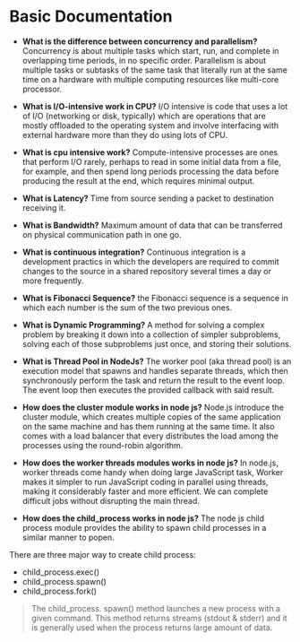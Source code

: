 # **Basic Documentation**

* **What is the difference between concurrency and parallelism?** Concurrency is about multiple tasks which start, run, and complete in overlapping time periods, in no specific order. Parallelism is about multiple tasks or subtasks of the same task that literally run at the same time on a hardware with multiple computing resources like multi-core processor.

* **What is I/O-intensive work in CPU?** I/O intensive is code that uses a lot of I/O (networking or disk, typically) which are operations that are mostly offloaded to the operating system and involve interfacing with external hardware more than they do using lots of CPU.

* **What is cpu intensive work?** Compute-intensive processes are ones that perform I/O rarely, perhaps to read in some initial data from a file, for example, and then spend long periods processing the data before producing the result at the end, which requires minimal output.

* **What is Latency?** Time from source sending a packet to destination receiving it.

* **What is Bandwidth?** Maximum amount of data that can be transferred on physical communication path in one go.

* **What is continuous integration?** Continuous integration is a development practics in which the developers are required to commit changes to the source in a shared repository several times a day or more frequently.

* **What is Fibonacci Sequence?** the Fibonacci sequence is a sequence in which each number is the sum of the two previous ones.

* **What is Dynamic Programming?** A method for solving a complex problem by breaking it down into a collection of simpler subproblems, solving each of those subproblems just once, and storing their solutions.

* **What is Thread Pool in NodeJs?** The worker pool (aka thread pool) is an execution model that spawns and handles separate threads, which then synchronously perform the task and return the result to the event loop. The event loop then executes the provided callback with said result.

* **How does the cluster module works in node js?** Node.js introduce the cluster module, which creates multiple copies of the same application on the same machine and has them running at the same time. It also comes with a load balancer that every distributes the load among the processes using the round-robin algorithm.

* **How does the worker threads modules works in node js?** In node.js, worker threads come handy when doing large JavaScript task, Worker makes it simpler to run JavaScript coding in parallel using threads, making it considerably faster and more efficient. We can complete difficult jobs without disrupting the main thread.

* **How does the child_process works in node js?** The node js child process module provides the ability to spawn child processes in a similar manner to popen.

There are three major way to create child process:

* child_process.exec()
* child_process.spawn()
* child_process.fork()

> The child_process. spawn() method launches a new process with a given command. This method returns streams (stdout & stderr) and it is generally used when the process returns large amount of data.
